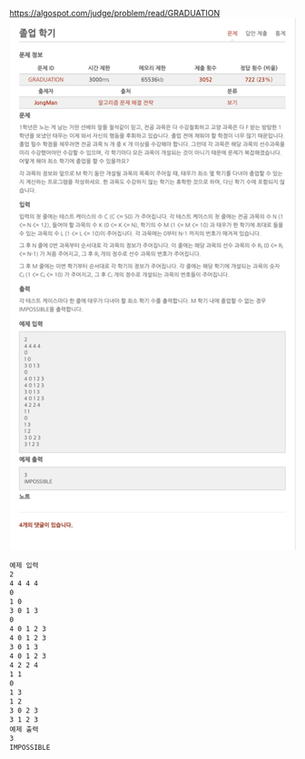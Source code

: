 https://algospot.com/judge/problem/read/GRADUATION  
![](../files/16/16.4.png)  
```
예제 입력
2
4 4 4 4
0
1 0
3 0 1 3
0
4 0 1 2 3 
4 0 1 2 3
3 0 1 3
4 0 1 2 3
4 2 2 4
1 1
0
1 3
1 2
3 0 2 3
3 1 2 3
예제 출력
3
IMPOSSIBLE
```